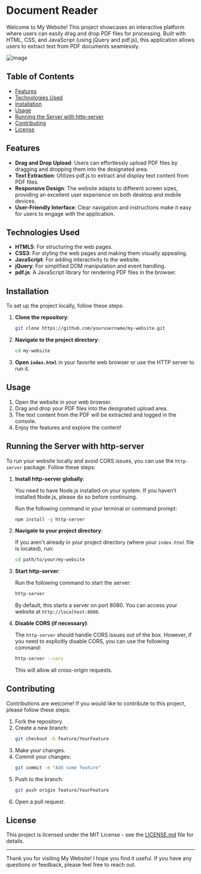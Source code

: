 # Document Reader

Welcome to My Website! This project showcases an interactive platform where users can easily drag and drop PDF files for processing. Built with HTML, CSS, and JavaScript (using jQuery and pdf.js), this application allows users to extract text from PDF documents seamlessly.

![image](https://github.com/user-attachments/assets/7777eb98-6581-41f6-9863-b5dfaade0471)


## Table of Contents

- [Features](#features)
- [Technologies Used](#technologies-used)
- [Installation](#installation)
- [Usage](#usage)
- [Running the Server with http-server](#running-the-server-with-http-server)
- [Contributing](#contributing)
- [License](#license)

## Features

- **Drag and Drop Upload**: Users can effortlessly upload PDF files by dragging and dropping them into the designated area.
- **Text Extraction**: Utilizes pdf.js to extract and display text content from PDF files.
- **Responsive Design**: The website adapts to different screen sizes, providing an excellent user experience on both desktop and mobile devices.
- **User-Friendly Interface**: Clear navigation and instructions make it easy for users to engage with the application.

## Technologies Used

- **HTML5**: For structuring the web pages.
- **CSS3**: For styling the web pages and making them visually appealing.
- **JavaScript**: For adding interactivity to the website.
- **jQuery**: For simplified DOM manipulation and event handling.
- **pdf.js**: A JavaScript library for rendering PDF files in the browser.

## Installation

To set up the project locally, follow these steps:

1. **Clone the repository**:

    ```bash
    git clone https://github.com/yourusername/my-website.git
    ```

2. **Navigate to the project directory**:

    ```bash
    cd my-website
    ```

3. **Open `index.html`** in your favorite web browser or use the HTTP server to run it.

## Usage

1. Open the website in your web browser.
2. Drag and drop your PDF files into the designated upload area.
3. The text content from the PDF will be extracted and logged in the console.
4. Enjoy the features and explore the content!

## Running the Server with http-server

To run your website locally and avoid CORS issues, you can use the `http-server` package. Follow these steps:

1. **Install http-server globally**:

    You need to have Node.js installed on your system. If you haven’t installed Node.js, please do so before continuing.

    Run the following command in your terminal or command prompt:

    ```bash
    npm install -g http-server
    ```

2. **Navigate to your project directory**:

    If you aren't already in your project directory (where your `index.html` file is located), run:

    ```bash
    cd path/to/your/my-website
    ```

3. **Start http-server**:

    Run the following command to start the server:

    ```bash
    http-server
    ```

    By default, this starts a server on port 8080. You can access your website at `http://localhost:8080`.

4. **Disable CORS (if necessary)**:

    The `http-server` should handle CORS issues out of the box. However, if you need to explicitly disable CORS, you can use the following command:

    ```bash
    http-server --cors
    ```

    This will allow all cross-origin requests.

## Contributing

Contributions are welcome! If you would like to contribute to this project, please follow these steps:

1. Fork the repository.
2. Create a new branch:
    ```bash
    git checkout -b feature/YourFeature
    ```
3. Make your changes.
4. Commit your changes:
    ```bash
    git commit -m "Add some feature"
    ```
5. Push to the branch:
    ```bash
    git push origin feature/YourFeature
    ```
6. Open a pull request.

## License

This project is licensed under the MIT License - see the [LICENSE.md](LICENSE.md) file for details.

---

Thank you for visiting My Website! I hope you find it useful. If you have any questions or feedback, please feel free to reach out.
